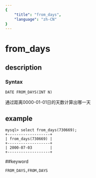 ```yaml
---
{
    "title": "from_days",
    "language": "zh-CN"
}
---
```


# from_days
## description
### Syntax

`DATE FROM_DAYS(INT N)`


通过距离0000-01-01日的天数计算出哪一天

## example

```
mysql> select from_days(730669);
+-------------------+
| from_days(730669) |
+-------------------+
| 2000-07-03        |
+-------------------+
```

##keyword

    FROM_DAYS,FROM,DAYS
